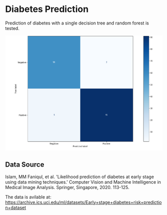 # Diabetes Prediction

Prediction of diabetes with a single decision tree and random forest is tested.

![Confusion matrix for random forest model on test data.](confmat.PNG) 

## Data Source

Islam, MM Faniqul, et al. 'Likelihood prediction of diabetes at early stage using data mining techniques.' Computer Vision and Machine Intelligence in Medical Image Analysis. Springer, Singapore, 2020. 113-125.

The data is avilable at: https://archive.ics.uci.edu/ml/datasets/Early+stage+diabetes+risk+prediction+dataset

